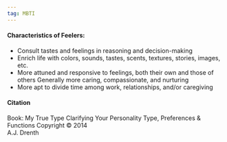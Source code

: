 ```yaml
---
tag: MBTI
---
```

#### Characteristics of Feelers:
- Consult tastes and feelings in reasoning and decision-making
- Enrich life with colors, sounds, tastes, scents, textures, stories, images, etc. 
- More attuned and responsive to feelings, both their own and those of others Generally more caring, compassionate, and nurturing
- More apt to divide time among work, relationships, and/or caregiving

#### Citation
Book: My True Type
Clarifying Your Personality Type, Preferences & Functions
Copyright © 2014  
A.J. Drenth